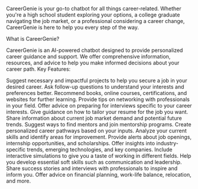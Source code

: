 CareerGenie is your go-to chatbot for all things career-related. Whether you're a high school student exploring your options, a college graduate navigating the job market, or a professional considering a career change, CareerGenie is here to help you every step of the way.

What is CareerGenie?

CareerGenie is an AI-powered chatbot designed to provide personalized career guidance and support.
We offer comprehensive information, resources, and advice to help you make informed decisions about your career path.
Key Features:

Suggest necessary and impactful projects to help you secure a job in your desired career.
Ask follow-up questions to understand your interests and preferences better.
Recommend books, online courses, certifications, and websites for further learning.
Provide tips on networking with professionals in your field.
Offer advice on preparing for interviews specific to your career interests.
Give guidance on how to tailor your resume for the job you want.
Share information about current job market demand and potential future trends.
Suggest ways to find mentors and join mentorship programs.
Create personalized career pathways based on your inputs.
Analyze your current skills and identify areas for improvement.
Provide alerts about job openings, internship opportunities, and scholarships.
Offer insights into industry-specific trends, emerging technologies, and key companies.
Include interactive simulations to give you a taste of working in different fields.
Help you develop essential soft skills such as communication and leadership.
Share success stories and interviews with professionals to inspire and inform you.
Offer advice on financial planning, work-life balance, relocation, and more.
